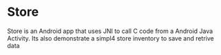 # Store

Store is an Android app that uses JNI to call C code from a Android Java
Activity. Its also demonstrate a simpl4 store inventory to save and retrive data

